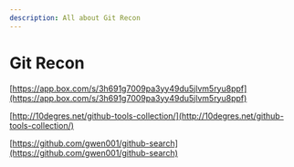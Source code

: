 ```yaml
---
description: All about Git Recon
---
```


# **Git Recon**



[https://app.box.com/s/3h691g7009pa3yy49du5jlvm5ryu8ppf](https://app.box.com/s/3h691g7009pa3yy49du5jlvm5ryu8ppf)

[http://10degres.net/github-tools-collection/](http://10degres.net/github-tools-collection/)

[https://github.com/gwen001/github-search](https://github.com/gwen001/github-search)

